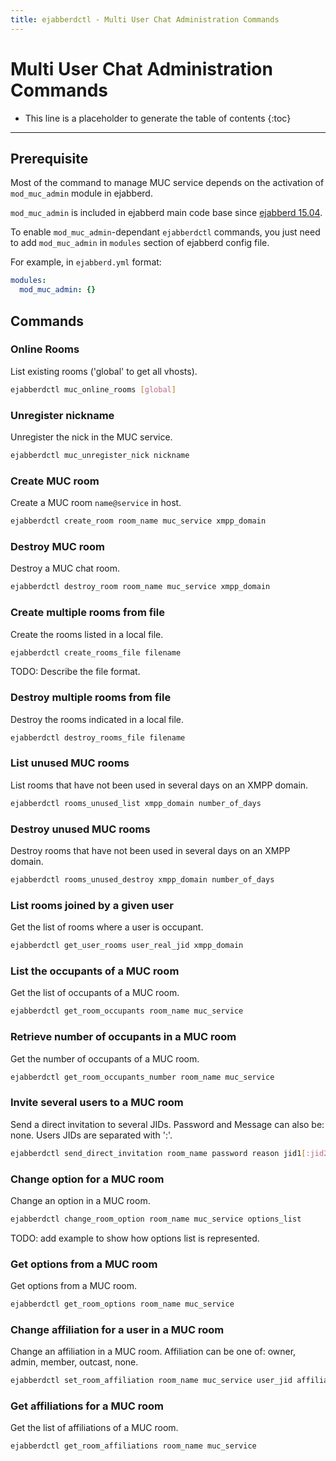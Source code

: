 ```yaml
---
title: ejabberdctl - Multi User Chat Administration Commands
---
```


# Multi User Chat Administration Commands

* This line is a placeholder to generate the table of contents
{:toc}
---

## Prerequisite

Most of the command to manage MUC service depends on the activation of
`mod_muc_admin` module in ejabberd.

`mod_muc_admin` is included in ejabberd main code base since
[ejabberd 15.04][1].

To enable `mod_muc_admin`-dependant `ejabberdctl` commands, you just
need to add `mod_muc_admin` in `modules` section of ejabberd config
file.

For example, in `ejabberd.yml` format: 

~~~ yaml
modules:
  mod_muc_admin: {}
~~~

## Commands

### Online Rooms

List existing rooms ('global' to get all vhosts).

~~~ bash
ejabberdctl muc_online_rooms [global]
~~~

### Unregister nickname

Unregister the nick in the MUC service.

~~~ bash
ejabberdctl muc_unregister_nick nickname
~~~

### Create MUC room

Create a MUC room `name@service` in host.

~~~ bash
ejabberdctl create_room room_name muc_service xmpp_domain
~~~

### Destroy MUC room

Destroy a MUC chat room.

~~~ bash
ejabberdctl destroy_room room_name muc_service xmpp_domain
~~~

### Create multiple rooms from file

Create the rooms listed in a local file.

~~~ bash
ejabberdctl create_rooms_file filename
~~~

TODO: Describe the file format.

### Destroy multiple rooms from file

Destroy the rooms indicated in a local file.

~~~ bash
ejabberdctl destroy_rooms_file filename
~~~

### List unused MUC rooms

List rooms that have not been used in several days on an XMPP domain.

~~~ bash
ejabberdctl rooms_unused_list xmpp_domain number_of_days
~~~

### Destroy unused MUC rooms

Destroy rooms that have not been used in several days on an XMPP domain.

~~~ bash
ejabberdctl rooms_unused_destroy xmpp_domain number_of_days
~~~

### List rooms joined by a given user

Get the list of rooms where a user is occupant.

~~~ bash
ejabberdctl get_user_rooms user_real_jid xmpp_domain
~~~

### List the occupants of a MUC room

Get the list of occupants of a MUC room.

~~~ bash
ejabberdctl get_room_occupants room_name muc_service
~~~

### Retrieve number of occupants in a MUC room

Get the number of occupants of a MUC room.

~~~ bash
ejabberdctl get_room_occupants_number room_name muc_service
~~~

### Invite several users to a MUC room

Send a direct invitation to several JIDs. Password and Message can
also be: none. Users JIDs are separated with ':'.

~~~ bash
ejabberdctl send_direct_invitation room_name password reason jid1[:jid2]
~~~

### Change option for a MUC room

Change an option in a MUC room.

~~~ bash
ejabberdctl change_room_option room_name muc_service options_list
~~~

TODO: add example to show how options list is represented.

### Get options from a MUC room

Get options from a MUC room.

~~~ bash
ejabberdctl get_room_options room_name muc_service
~~~

### Change affiliation for a user in a MUC room

Change an affiliation in a MUC room. Affiliation can be one of: owner,
admin, member, outcast, none.

~~~ bash
ejabberdctl set_room_affiliation room_name muc_service user_jid affiliation
~~~

### Get affiliations for a MUC room

Get the list of affiliations of a MUC room.

~~~ bash
ejabberdctl get_room_affiliations room_name muc_service
~~~

[1]:	https://blog.process-one.net/ejabberd-15-04/
